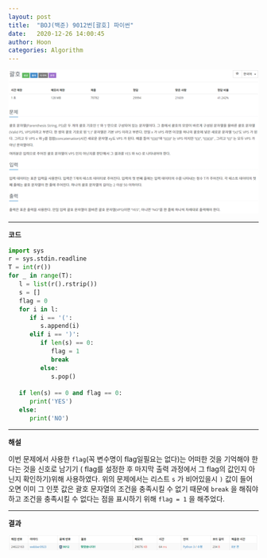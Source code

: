 ```yaml
---
layout: post
title:  "BOJ(백준) 9012번[괄호] 파이썬"
date:   2020-12-26 14:00:45
author: Hoon
categories: Algorithm
---
```


![괄호문제.PNG](https://github.com/hoon-923/hoon-923.github.io/blob/main/_images/Algorithm/BOJ/9012/%EA%B4%84%ED%98%B8%EB%AC%B8%EC%A0%9C.PNG?raw=true)

----

**코드**

~~~python
import sys
r = sys.stdin.readline
T = int(r())
for _ in range(T):
   l = list(r().rstrip())
   s = []
   flag = 0
   for i in l:
      if i == '(':
         s.append(i)
      elif i == ')':
         if len(s) == 0:
            flag = 1
            break
         else:
            s.pop()
   
   if len(s) == 0 and flag == 0:
      print('YES')
   else:
      print('NO')
~~~

----

**해설**

이번 문제에서 사용한 `flag`(꼭 변수명이 flag일필요는 없다)는 어떠한 것을 기억해야 한다는 것을 신호로 남기기 ( flag를 설정한 후 마지막 출력 과정에서 그 flag의 값인지 아닌지 확인하기)위해 사용하였다. 위의 문제에서는 리스트 `s` 가 비어있을시 `)` 값이 들어오면 이미 그 인풋 값은 괄호 문자열의 조건을 충족시킬 수 없기 때문에 `break` 을 해줘야 하고 조건을 충족시킬 수 없다는 점을 표시하기 위해 `flag = 1` 을 해주었다.

----

**결과**

![괄호결과.PNG](https://github.com/hoon-923/hoon-923.github.io/blob/main/_images/Algorithm/BOJ/9012/%EA%B4%84%ED%98%B8%EA%B2%B0%EA%B3%BC.PNG?raw=true)